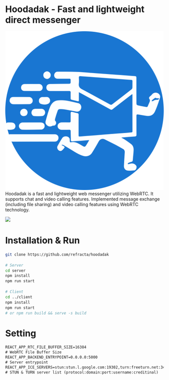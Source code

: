 # Hoodadak - Fast and lightweight direct messenger
![](client/public/logo.svg)
Hoodadak is a fast and lightweight web messenger utilizing WebRTC. It supports chat and video calling features. Implemented message exchange (including file sharing) and video calling features using WebRTC technology.

![](https://github.com/refracta/hoodadak/assets/58779799/5ff46e93-066a-4517-bf8f-d4d16d9134df)

# Installation & Run
```bash
git clone https://github.com/refracta/hoodadak

# Server
cd server
npm install
npm run start

# Client
cd ../client
npm install
npm run start 
# or npm run build && serve -s build
```

# Setting
```env
REACT_APP_RTC_FILE_BUFFER_SIZE=16384
# WebRTC File Buffer Size
REACT_APP_BACKEND_ENTRYPOINT=0.0.0.0:5000
# Server entrypoint 
REACT_APP_ICE_SERVERS=stun:stun.l.google.com:19302,turn:freeturn.net:3478:free:free
# STUN & TURN server list (protocol:domain:port:username:creditinal)
```